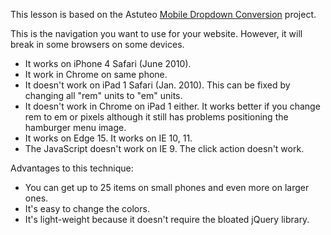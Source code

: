 
This lesson is based on the Astuteo [Mobile Dropdown Conversion](https://www.astuteo.com/mobilemenu) project.

This is the navigation you want to use for your website.  However, it will break in some browsers on some devices.

- It works on iPhone 4 Safari (June 2010).
- It work in Chrome on same phone.
- It doesn't work on iPad 1 Safari (Jan. 2010).
  This can be fixed by changing all "rem" units to "em" units.
- It doesn't work in Chrome on iPad 1 either.  It works better if
  you change rem to em or pixels although it still has problems
  positioning the hamburger menu image.
- It works on Edge 15.  It works on IE 10, 11.
- The JavaScript doesn't work on IE 9.  The click action doesn't work.

Advantages to this technique:
- You can get up to 25 items on small phones and even more on larger ones.
- It's easy to change the colors.
- It's light-weight because it doesn't require the bloated jQuery library.
